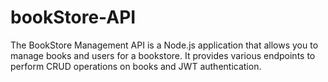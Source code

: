 # bookStore-API
The BookStore Management API is a Node.js application that allows you to manage books and users for a bookstore. It provides various endpoints to perform CRUD operations on books and JWT authentication.
